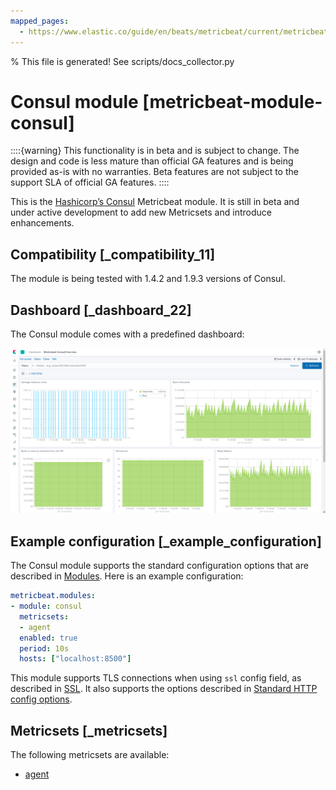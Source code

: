 ```yaml
---
mapped_pages:
  - https://www.elastic.co/guide/en/beats/metricbeat/current/metricbeat-module-consul.html
---
```


% This file is generated! See scripts/docs_collector.py

# Consul module [metricbeat-module-consul]

::::{warning}
This functionality is in beta and is subject to change. The design and code is less mature than official GA features and is being provided as-is with no warranties. Beta features are not subject to the support SLA of official GA features.
::::


This is the [Hashicorp’s Consul](https://www.consul.io) Metricbeat module. It is still in beta and under active development to add new Metricsets and introduce enhancements.


## Compatibility [_compatibility_11]

The module is being tested with 1.4.2 and 1.9.3 versions of Consul.


## Dashboard [_dashboard_22]

The Consul module comes with a predefined dashboard:

![metricbeat consul](images/metricbeat-consul.png)


## Example configuration [_example_configuration]

The Consul module supports the standard configuration options that are described in [Modules](/reference/metricbeat/configuration-metricbeat.md). Here is an example configuration:

```yaml
metricbeat.modules:
- module: consul
  metricsets:
  - agent
  enabled: true
  period: 10s
  hosts: ["localhost:8500"]
```

This module supports TLS connections when using `ssl` config field, as described in [SSL](/reference/metricbeat/configuration-ssl.md). It also supports the options described in [Standard HTTP config options](/reference/metricbeat/configuration-metricbeat.md#module-http-config-options).


## Metricsets [_metricsets]

The following metricsets are available:

* [agent](/reference/metricbeat/metricbeat-metricset-consul-agent.md)
